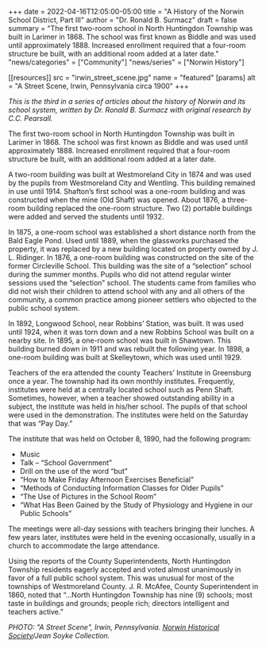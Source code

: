 +++
date    = 2022-04-16T12:05:00-05:00
title   = "A History of the Norwin School District, Part III"
author  = "Dr. Ronald B. Surmacz"
draft   = false
summary = "The first two-room school in North Huntingdon Township was built in Larimer in 1868. The school was first known as Biddle and was used until approximately 1888. Increased enrollment required that a four-room structure be built, with an additional room added at a later date."
"news/categories" = ["Community"]
"news/series" = ["Norwin History"]

[[resources]]
 src = "irwin_street_scene.jpg"
 name = "featured"
 [params]
  alt = "A Street Scene, Irwin, Pennsylvania circa 1900"
+++

*This is the third in a series of articles about the history of Norwin and its school system, written by Dr. Ronald B. Surmacz with original research by C.C. Pearsall.*

<!--more-->

The first two-room school in North Huntingdon Township was built in Larimer in 1868. The school was first known as Biddle and was used until approximately 1888. Increased enrollment required that a four-room structure be built, with an additional room added at a later date.

A two-room building was built at Westmoreland City in 1874 and was used by the pupils from Westmoreland City and Wentling. This building remained in use until 1914. Shafton’s first school was a one-room building and was constructed when the mine (Old Shaft) was opened. About 1876, a three-room building replaced the one-room structure. Two (2) portable buildings were added and served the students until 1932.

In 1875, a one-room school was established a short distance north from the Bald Eagle Pond. Used until 1889, when the glassworks purchased the property, it was replaced by a new building located on property owned by J. L. Ridinger. In 1876, a one-room building was constructed on the site of the former Circleville School. This building was the site of a “selection” school during the summer months. Pupils who did not attend regular winter sessions used the “selection” school. The students came from families who did not wish their children to attend school with any and all others of the community, a common practice among pioneer settlers who objected to the public school system.

In 1892, Longwood School, near Robbins’ Station, was built. It was used until 1924, when it was torn down and a new Robbins School was built on a nearby site. In 1895, a one-room school was built in Shawtown. This building burned down in 1911 and was rebuilt the following year. In 1898, a one-room building was built at Skelleytown, which was used until 1929.

Teachers of the era attended the county Teachers’ Institute in Greensburg once a year. The township had its own monthly institutes. Frequently, institutes were held at a centrally located school such as Penn Shaft. Sometimes, however, when a teacher showed outstanding ability in a subject, the institute was held in his/her school. The pupils of that school were used in the demonstration. The institutes were held on the Saturday that was “Pay Day.”

The institute that was held on October 8, 1890, had the following program:

* Music
* Talk – “School Government”
* Drill on the use of the word “but”
* “How to Make Friday Afternoon Exercises Beneficial”
* “Methods of Conducting Information Classes for Older Pupils”
* “The Use of Pictures in the School Room”
* “What Has Been Gained by the Study of Physiology and Hygiene in our Public Schools”

The meetings were all-day sessions with teachers bringing their lunches. A few years later, institutes were held in the evening occasionally, usually in a church to accommodate the large attendance.

Using the reports of the County Superintendents, North Huntingdon Township residents eagerly accepted and voted almost unanimously in favor of a full public school system. This was unusual for most of the townships of Westmoreland County. J. R. McAfee, County Superintendent in 1860, noted that “…North Huntingdon Township has nine (9) schools; most taste in buildings and grounds; people rich; directors intelligent and teachers active.”

*PHOTO: "A Street Scene", Irwin, Pennsylvania. [Norwin Historical Society](http://norwinhistoricalsociety.org)/Jean Soyke Collection.*

